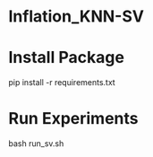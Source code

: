 # Inflation_KNN-SV


# Install Package
pip install -r requirements.txt

# Run Experiments
bash run_sv.sh
